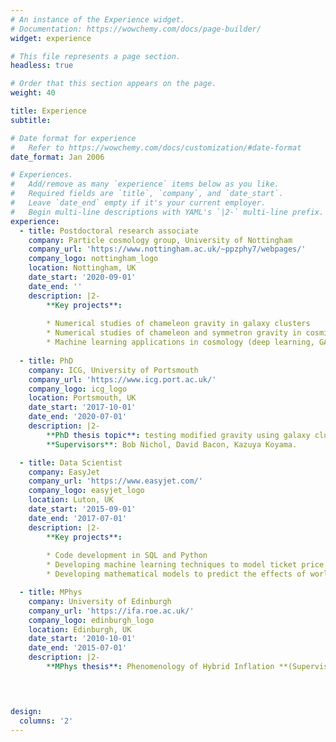 ```yaml
---
# An instance of the Experience widget.
# Documentation: https://wowchemy.com/docs/page-builder/
widget: experience

# This file represents a page section.
headless: true

# Order that this section appears on the page.
weight: 40

title: Experience
subtitle:

# Date format for experience
#   Refer to https://wowchemy.com/docs/customization/#date-format
date_format: Jan 2006

# Experiences.
#   Add/remove as many `experience` items below as you like.
#   Required fields are `title`, `company`, and `date_start`.
#   Leave `date_end` empty if it's your current employer.
#   Begin multi-line descriptions with YAML's `|2-` multi-line prefix.
experience:
  - title: Postdoctoral research associate
    company: Particle cosmology group, University of Nottingham
    company_url: 'https://www.nottingham.ac.uk/~ppzphy7/webpages/'
    company_logo: nottingham_logo
    location: Nottingham, UK
    date_start: '2020-09-01'
    date_end: ''
    description: |2-
        **Key projects**:
        
        * Numerical studies of chameleon gravity in galaxy clusters
        * Numerical studies of chameleon and symmetron gravity in cosmic voids
        * Machine learning applications in cosmology (deep learning, GAN/VAE)
        
  - title: PhD
    company: ICG, University of Portsmouth
    company_url: 'https://www.icg.port.ac.uk/'
    company_logo: icg_logo
    location: Portsmouth, UK
    date_start: '2017-10-01'
    date_end: '2020-07-01'
    description: |2-
        **PhD thesis topic**: testing modified gravity using galaxy clusters.
        **Supervisors**: Bob Nichol, David Bacon, Kazuya Koyama. 

  - title: Data Scientist
    company: EasyJet
    company_url: 'https://www.easyjet.com/'
    company_logo: easyjet_logo
    location: Luton, UK
    date_start: '2015-09-01'
    date_end: '2017-07-01'
    description: |2-
        **Key projects**:
        
        * Code development in SQL and Python
        * Developing machine learning techniques to model ticket price dynamics 
        * Developing mathematical models to predict the effects of world events on ticket prices.

  - title: MPhys
    company: University of Edinburgh
    company_url: 'https://ifa.roe.ac.uk/'
    company_logo: edinburgh_logo
    location: Edinburgh, UK
    date_start: '2010-10-01'
    date_end: '2015-07-01'
    description: |2-
        **MPhys thesis**: Phenomenology of Hybrid Inflation **(Supervisor: Andrew Liddle)**. 


  

design:
  columns: '2'
---
```


